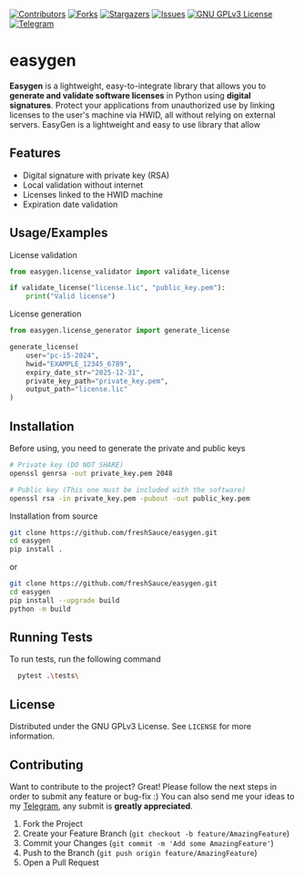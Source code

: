 [![Contributors][contributors-shield]][contributors-url]
[![Forks][forks-shield]][forks-url]
[![Stargazers][stars-shield]][stars-url]
[![Issues][issues-shield]][issues-url]
[![GNU GPLv3 License][license-shield]][license-url]
[![Telegram][telegram-shield]][telegram-url]


# easygen
**Easygen** is a lightweight, easy-to-integrate library that allows you to **generate and validate software licenses** in Python using **digital signatures**. Protect your applications from unauthorized use by linking licenses to the user's machine via HWID, all without relying on external servers. EasyGen is a lightweight and easy to use library that allow

## Features

- Digital signature with private key (RSA)
- Local validation without internet
- Licenses linked to the HWID machine
- Expiration date validation


## Usage/Examples

License validation
```python
from easygen.license_validator import validate_license

if validate_license("license.lic", "public_key.pem"):
    print("Valid license")
```

License generation
```python
from easygen.license_generator import generate_license

generate_license(
    user="pc-i5-2024",
    hwid="EXAMPLE_12345_6789",
    expiry_date_str="2025-12-31",
    private_key_path="private_key.pem",
    output_path="license.lic"
)
```



## Installation

Before using, you need to generate the private and public keys
```bash
# Private key (DO NOT SHARE)
openssl genrsa -out private_key.pem 2048

# Public key (This one must be included with the software)
openssl rsa -in private_key.pem -pubout -out public_key.pem
```
Installation from source 

```bash
git clone https://github.com/freshSauce/easygen.git
cd easygen
pip install .
```
or
```bash
git clone https://github.com/freshSauce/easygen.git
cd easygen
pip install --upgrade build
python -m build
```
    
## Running Tests

To run tests, run the following command

```bash
  pytest .\tests\
```


## License

Distributed under the GNU GPLv3 License. See `LICENSE` for more information.


## Contributing

Want to contribute to the project? Great! Please follow the next steps in order to submit any feature or bug-fix :) You can also send me your ideas to my [Telegram](https://t.me/freshSauce), any submit is **greatly appreciated**.

1. Fork the Project
2. Create your Feature Branch (`git checkout -b feature/AmazingFeature`)
3. Commit your Changes (`git commit -m 'Add some AmazingFeature'`)
4. Push to the Branch (`git push origin feature/AmazingFeature`)
5. Open a Pull Request

[contributors-shield]: https://img.shields.io/github/contributors/freshSauce/easygen.svg?style=for-the-badge
[contributors-url]: https://github.com/freshSauce/easygen/graphs/contributors
[forks-shield]: https://img.shields.io/github/forks/freshSauce/easygen.svg?style=for-the-badge
[forks-url]: https://github.com/freshSauce/easygen/network/members
[stars-shield]: https://img.shields.io/github/stars/freshSauce/easygen.svg?style=for-the-badge
[stars-url]: https://github.com/freshSauce/easygen/stargazers
[issues-shield]: https://img.shields.io/github/issues/freshSauce/easygen.svg?style=for-the-badge
[issues-url]: https://github.com/freshSauce/easygen/issues
[license-shield]: https://img.shields.io/github/license/freshSauce/easygen.svg?style=for-the-badge&cacheSeconds=3600
[license-url]: https://github.com/freshSauce/easygen/blob/master/LICENSE
[telegram-shield]: https://img.shields.io/badge/-@freshSauce-black?style=for-the-badge&logo=telegram&colorB=0af
[telegram-url]: https://t.me/freshSauce

